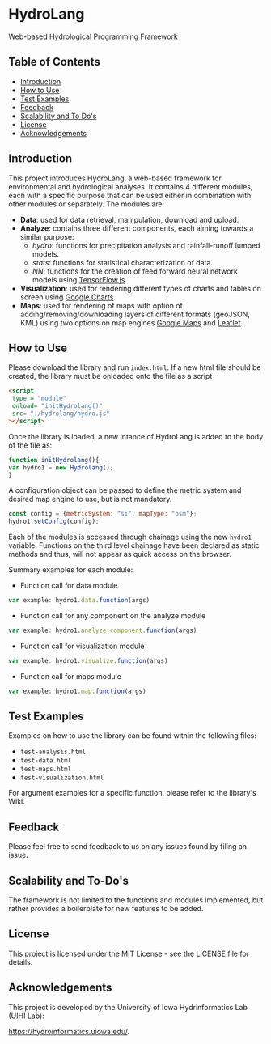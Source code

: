 # HydroLang
Web-based Hydrological Programming Framework

## Table of Contents
* [Introduction](https://github.com/uihilab/HydroLang#Introduction)
* [How to Use](https://github.com/uihilab/HydroLang#How-to-Use)
* [Test Examples](https://github.com/uihilab/HydroLang#Test-Examples)
* [Feedback](https://github.com/uihilab/HydroLang#Feedback)
* [Scalability and To Do's](https://github.com/uihilab/HydroLang#Scalability-and-To-Do's)
* [License](https://github.com/uihilab/HydroLang#License)
* [Acknowledgements](https://github.com/uihilab/HydroLang#Acknowledgements)

## Introduction
This project introduces HydroLang, a web-based framework for environmental and hydrological analyses. It contains 4 different modules, each with a specific purpose that can be used either in combination with other modules or separately. The modules are:
* **Data**: used for data retrieval, manipulation, download and upload.
* **Analyze**: contains three different components, each aiming towards a similar purpose:
    - *hydro*: functions for precipitation analysis and rainfall-runoff lumped models.
    - *stats*: functions for statistical characterization of data.
    - *NN*: functions for the creation of feed forward neural network models using [TensorFlow.js](https://www.tensorflow.org/js).
* **Visualization**: used for rendering different types of charts and tables on screen using [Google Charts](https://developers.google.com/chart).
* **Maps**: used for rendering of maps with option of adding/removing/downloading layers of different formats (geoJSON, KML) using two options on map engines [Google Maps](https://developers.google.com/maps/documentation) and [Leaflet](https://leafletjs.com/).


## How to Use
Please download the library and run `index.html`. If a new html file should be created, the library must be onloaded onto the file as a script

```html
<script
 type = "module"
 onload= "initHydrolang()"
 src= "./hydrolang/hydro.js"
></script>
```

Once the library is loaded, a new intance of HydroLang is added to the body of the file as:
```javascript
function initHydrolang(){
var hydro1 = new Hydrolang();
}
```
A configuration object can be passed to define the metric system and desired map engine to use, but is not mandatory.

```javascript
const config = {metricSystem: "si", mapType: "osm"};
hydro1.setConfig(config);
```
Each of the modules is accessed through chainage using the new `hydro1` variable. Functions on the third level chainage have been declared as static methods and thus, will not appear as quick access on the browser.

Summary examples for each module:
* Function call for data module
```javascript 
var example: hydro1.data.function(args) 
```
* Function call for any component on the analyze module
```javascript 
var example: hydro1.analyze.component.function(args) 
```
* Function call for visualization module
```javascript 
var example: hydro1.visualize.function(args) 
```
* Function call for maps module
```javascript 
var example: hydro1.map.function(args) 
```


## Test Examples
Examples on how to use the library can be found within the following files:
* `test-analysis.html`
* `test-data.html`
* `test-maps.html`
* `test-visualization.html`

For argument examples for a specific function, please refer to the library's Wiki.

## Feedback
Please feel free to send feedback to us on any issues found by filing an issue.

## Scalability and To-Do's
The framework is not limited to the functions and modules implemented, but rather provides a boilerplate for new features to be added. 

## License
This project is licensed under the MIT License - see the LICENSE file for details.


## Acknowledgements
This project is developed by the University of Iowa Hydrinformatics Lab (UIHI Lab):

https://hydroinformatics.uiowa.edu/.

